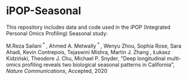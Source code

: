 # iPOP-Seasonal

This repository includes data and code used in the iPOP (Integrated Personal Omics Profiling) Seasonal study:


M.Reza Sailani<sup> * </sup>, Ahmed A. Metwally<sup> * </sup>, Wenyu Zhou, Sophia Rose, Sara Ahadi, Kevin Contrepois, Tejaswini Mishra, Martin J. Zhang , Łukasz Kidziński, Theodore J. Chu, Michael P. Snyder, "Deep longitudinal multi-omics profiling reveals two biological seasonal patterns in California", *Nature Communications*, Accepted, 2020
